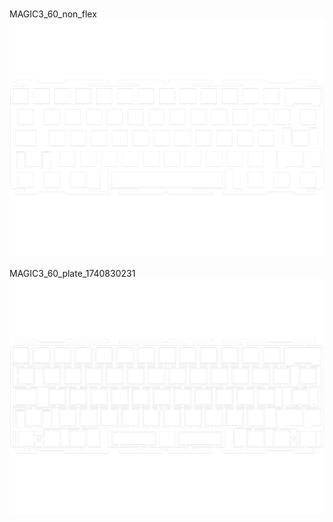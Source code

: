 <br/>MAGIC3_60_non_flex<br/>![image](./MAGIC3_60_non_flex.png)<br/>
<br/>MAGIC3_60_plate_1740830231<br/>![image](./MAGIC3_60_plate_1740830231.png)<br/>
